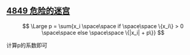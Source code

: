 ## [4849 危险的迷宫](https://www.acwing.com/problem/content/4852/)

$$
\Large
p = \sum{x_i \space\space if \space\space \{x_i\} > 0 \space\space else \space\space \{|x_i| + p\}}
$$

计算p的系数即可
